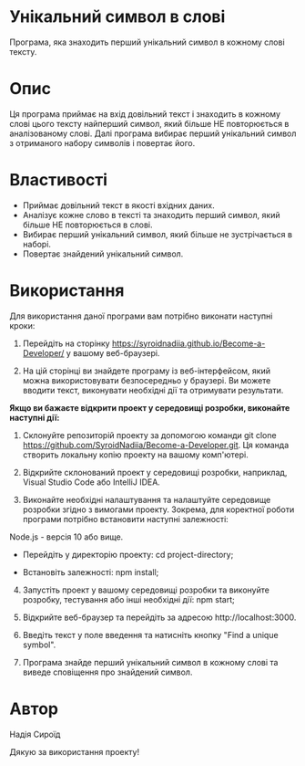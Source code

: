 # Унікальний символ в слові

Програма, яка знаходить перший унікальний символ в кожному слові тексту.

# Опис

Ця програма приймає на вхід довільний текст і знаходить в кожному слові цього
тексту найперший символ, який більше НЕ повторюється в аналізованому слові. Далі
програма вибирає перший унікальний символ з отриманого набору символів і
повертає його.

# Властивості

- Приймає довільний текст в якості вхідних даних.
- Аналізує кожне слово в тексті та знаходить перший символ, який більше НЕ
  повторюється в слові.
- Вибирає перший унікальний символ, який більше не зустрічається в наборі.
- Повертає знайдений унікальний символ.

# Використання

Для використання даної програми вам потрібно виконати наступні кроки:

1. Перейдіть на сторінку https://syroidnadiia.github.io/Become-a-Developer/ у
   вашому веб-браузері.

2. На цій сторінці ви знайдете програму із веб-інтерфейсом, який можна
   використовувати безпосередньо у браузері. Ви можете вводити текст, виконувати
   необхідні дії та отримувати результати.

**Якщо ви бажаєте відкрити проект у середовищі розробки, виконайте наступні
дії:**

1. Склонуйте репозиторій проекту за допомогою команди git clone
   https://github.com/SyroidNadiia/Become-a-Developer.git. Ця команда створить
   локальну копію проекту на вашому комп'ютері.

2. Відкрийте склонований проект у середовищі розробки, наприклад, Visual Studio
   Code або IntelliJ IDEA.

3. Виконайте необхідні налаштування та налаштуйте середовище розробки згідно з
   вимогами проекту. Зокрема, для коректної роботи програми потрібно встановити
   наступні залежності:

Node.js - версія 10 або вище.

- Перейдіть у директорію проекту: cd project-directory;

- Встановіть залежності: npm install;

4. Запустіть проект у вашому середовищі розробки та виконуйте розробку,
   тестування або інші необхідні дії: npm start;

5. Відкрийте веб-браузер та перейдіть за адресою http://localhost:3000.

6. Введіть текст у поле введення та натисніть кнопку "Find a unique symbol".

7. Програма знайде перший унікальний символ в кожному слові та виведе сповіщення
   про знайдений символ.

# Автор

Надія Сироїд

Дякую за використання проекту!
